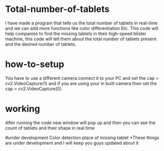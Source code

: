 # Total-number-of-tablets
I have made a program that tells us the total number of tablets in real-time and we can add more functions like color differentiation Etc. This code will help companies to find the missing tablets in their high-speed blister machine,  this code will tell them about the total number of tablets present and the desired number of tablets. 

# how-to-setup
You have to use a different camera connect it to your PC and set the cap = cv2.VideoCapture(1) and if you are using your in built camera then set the cap = cv2.VideoCapture(0).

# working
After running the code new window will pop up and then you can see the count of tablets and their shape in real time 

#under development
Color detection
place of missing tablet
*These things are under development and I will keep you guys updated about it
